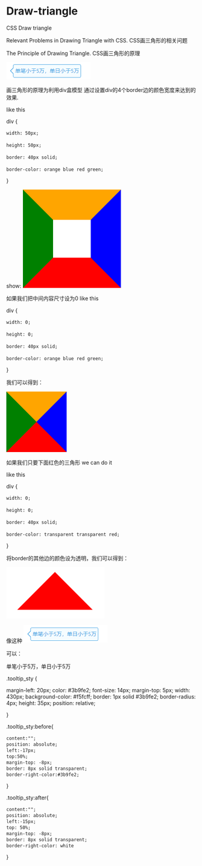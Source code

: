 # Draw-triangle
CSS Draw triangle

Relevant Problems in Drawing Triangle with CSS.   CSS画三角形的相关问题  

The Principle of Drawing Triangle.  CSS画三角形的原理

![image](https://github.com/hilads/Draw-triangle/blob/master/images/image.png)

画三角形的原理为利用div盒模型 通过设置div的4个border边的颜色宽度来达到的效果.

like this


div {

    width: 50px;
		
    height: 50px;
		
    border: 40px solid;
		
    border-color: orange blue red green;
}

show:
![image](https://github.com/hilads/Draw-triangle/blob/master/images/borderDiv.png)

如果我们把中间内容尺寸设为0 like this 

div {

    width: 0;
    
    height: 0;
    
    border: 40px solid;
    
    border-color: orange blue red green;
    
}

我们可以得到：

![image](https://github.com/hilads/Draw-triangle/blob/master/images/borderDiv1.png)

如果我们只要下面红色的三角形 we can do it 

like this

div {

    width: 0;
    
    height: 0;
    
    border: 40px solid;
    
    border-color: transparent transparent red;
    
}

将border的其他边的颜色设为透明，我们可以得到：

![image](https://github.com/hilads/Draw-triangle/blob/master/images/red.png)

像这种 ![image](https://github.com/hilads/Draw-triangle/blob/master/images/image1.png)

可以：

<div class="tooltip_sty">
	
   <div id="tooltip_sty">单笔小于5万，单日小于5万</div>
   
</div>

.tooltip_sty {

  margin-left: 20px;
  color: #3b9fe2;
  font-size: 14px;
  margin-top: 5px;
  width: 430px;
  background-color: #f5fcff;
  border: 1px solid #3b9fe2;
  border-radius: 4px;
  height: 35px;
  position: relative;
  
}

.tooltip_sty:before{

	content:"";
	position: absolute;
	left:-17px;
	top:50%;
	margin-top: -8px;
	border: 8px solid transparent;
	border-right-color:#3b9fe2;
	
}

.tooltip_sty:after{

	content:"";
	position: absolute;
	left:-15px;
	top: 50%;
	margin-top: -8px;
	border: 8px solid transparent;
	border-right-color: white
	
}


